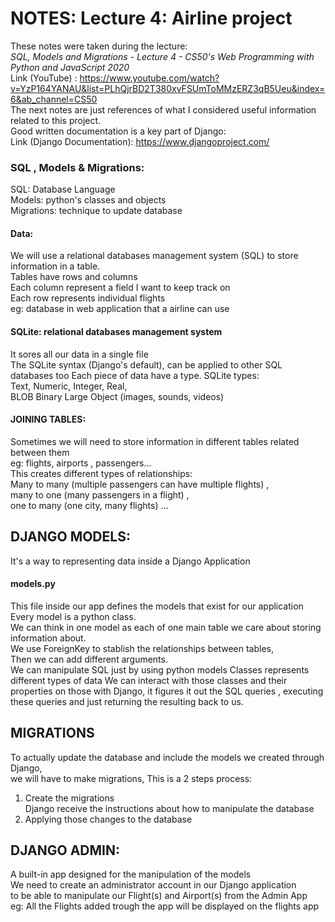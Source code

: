 # NOTES: Lecture 4:  Airline project
These notes were taken during the lecture:    
*SQL, Models and Migrations - Lecture 4 - CS50's Web Programming with Python and JavaScript 2020*       
Link (YouTube) : https://www.youtube.com/watch?v=YzP164YANAU&list=PLhQjrBD2T380xvFSUmToMMzERZ3qB5Ueu&index=6&ab_channel=CS50     
The next notes are just references of what I considered useful information related to this project.   
Good written documentation is a key part of Django:   
Link (Django Documentation): https://www.djangoproject.com/

### SQL , Models & Migrations:   
SQL: Database Language     
Models: python's classes and objects    
Migrations: technique to update database   

#### Data:
We will use a relational databases management system (SQL) to store information in a table.      
Tables have rows and columns    
Each column represent a field I want to keep track on     
Each row represents individual flights    
eg: database in web application that a airline can use   

#### SQLite:  relational databases management system
It sores all our data in a single file    
The SQLite syntax (Django's default), can be applied to other SQL databases too
Each piece of data have a type. SQLite types:     
Text, Numeric, Integer, Real,    
BLOB Binary Large Object (images, sounds, videos)   

#### JOINING TABLES:
Sometimes we will need to store information in different tables related between them    
eg: flights, airports , passengers...    
This creates different types of relationships:    
Many to many (multiple passengers can have multiple flights) ,    
many to one (many passengers in a flight) ,    
one to many (one city, many flights) ...   

## DJANGO MODELS:
It's a way to representing data inside a Django Application

#### models.py
This file inside our app defines the models that exist for our application   
Every model is a python class.    
We can think in one model as each of one main table we care about storing information about.     
We use ForeignKey to stablish the relationships between tables,     
Then we can add different arguments.    
We can manipulate SQL just by using python models
Classes represents different types of data
We can interact with those classes and their properties on those with Django, it figures it out the SQL queries , executing these queries and just returning the resulting back to us.

## MIGRATIONS
To actually update the database and include the models we created through Django,     
we will have to make migrations, This is a 2 steps process:    
1) Create the migrations      
Django receive the instructions about how to manipulate the database    
2) Applying those changes to the database    

## DJANGO ADMIN:
A built-in app designed for the manipulation of the models    
We need to create an administrator account in our Django application    
to be able to manipulate our Flight(s) and Airport(s) from the Admin App    
eg: All the Flights added trough the app will be displayed on the flights app   


<!--
## Secret Bonus: SQLite Commands:
[in Terminal sqlite3]

Creating a table:
CREATE TABLE flights (
    id INTEGER PRIMARY KEY AUTOINCREMENT,
    origin TEXT NOT NULL,
    destination TEXT NOT NULL,
    duration INTEGER NOT NULL,
)

Inserting Data:
INSERT INTO flights
    (origin, destination, duration)
    VALUES (“London”, “Seoul”, 415)

Retrieve Data:
We retrieve the data without modify it
SELECT * FROM flights;    			*=select all
SELECT origin, destination; FROM flights;
SELECT * FROM flights WHERE id=3; 	all the information about that flight
SELECT * FROM flights WHERE origin = “Paris”;
SELECT * FROM flights WHERE duration > 256 or origin = “London”;
SELECT * FROM flights WHERE origin in (“Toronto”, “Madrid”);
SELECT * FROM flights WHERE origin like “%a%”;     RegEx

Update Data:
Change the data already in our database
UPDATE flights
    SET duration = 512
    WHERE origin = “Madrid”
    AND destination = “Tokyo”;

Delete Data:
DELETE FROM flights WHERE origin = “Madrid”

Functions:
Average, max, min, sum, count, ….

Other Clauses:
Limit, Order by, Group by, Having...

An Association table or Joining Table:
SELECT first_name, origin, destination
FROM flights JOIN passengers
ON passengers.flights_id  = flights.id ;

-->
